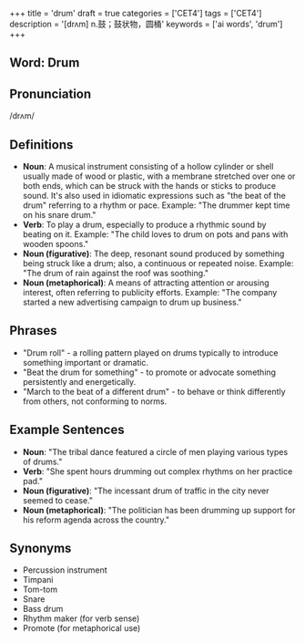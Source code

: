 +++
title = 'drum'
draft = true
categories = ['CET4']
tags = ['CET4']
description = '[drʌm] n.鼓；鼓状物，圆桶'
keywords = ['ai words', 'drum']
+++

## Word: Drum

## Pronunciation
/drʌm/

## Definitions
- **Noun**: A musical instrument consisting of a hollow cylinder or shell usually made of wood or plastic, with a membrane stretched over one or both ends, which can be struck with the hands or sticks to produce sound. It's also used in idiomatic expressions such as "the beat of the drum" referring to a rhythm or pace. Example: "The drummer kept time on his snare drum."
- **Verb**: To play a drum, especially to produce a rhythmic sound by beating on it. Example: "The child loves to drum on pots and pans with wooden spoons."
- **Noun (figurative)**: The deep, resonant sound produced by something being struck like a drum; also, a continuous or repeated noise. Example: "The drum of rain against the roof was soothing."
- **Noun (metaphorical)**: A means of attracting attention or arousing interest, often referring to publicity efforts. Example: "The company started a new advertising campaign to drum up business."

## Phrases
- "Drum roll" - a rolling pattern played on drums typically to introduce something important or dramatic.
- "Beat the drum for something" - to promote or advocate something persistently and energetically.
- "March to the beat of a different drum" - to behave or think differently from others, not conforming to norms.

## Example Sentences
- **Noun**: "The tribal dance featured a circle of men playing various types of drums."
- **Verb**: "She spent hours drumming out complex rhythms on her practice pad."
- **Noun (figurative)**: "The incessant drum of traffic in the city never seemed to cease."
- **Noun (metaphorical)**: "The politician has been drumming up support for his reform agenda across the country."

## Synonyms
- Percussion instrument
- Timpani
- Tom-tom
- Snare
- Bass drum
- Rhythm maker (for verb sense)
- Promote (for metaphorical use)
